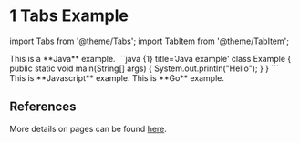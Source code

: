 # 1 Tabs Example

import Tabs from '@theme/Tabs';
import TabItem from '@theme/TabItem';

<Tabs>
  <TabItem value="java" label="Java" default>
    This is a **Java** example.
    ```java {1} title='Java example'
    class Example {
        public static void main(String[] args) {
            System.out.println("Hello");
        }
    }
    ```
  </TabItem>
  <TabItem value="javascript" label="JS">
    This is **Javascript** example.
  </TabItem>
  <TabItem value="go" label="Go">
    This is **Go** example.

  </TabItem>
</Tabs>

## References
More details on pages can be found [here](https://docusaurus.io/docs/markdown-features/tabs).